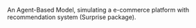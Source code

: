 An Agent-Based Model, simulating a e-commerce platform with recommendation system (Surprise package).
